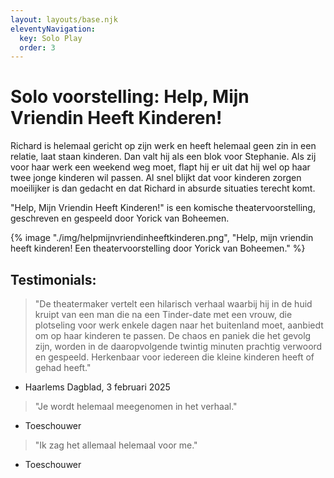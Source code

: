 ```yaml
---
layout: layouts/base.njk
eleventyNavigation:
  key: Solo Play
  order: 3
---
```


# Solo voorstelling: Help, Mijn Vriendin Heeft Kinderen!

Richard is helemaal gericht op zijn werk en heeft helemaal geen zin in een relatie, laat staan kinderen. Dan valt hij als een blok voor Stephanie. Als zij voor haar werk een weekend weg moet, flapt hij er uit dat hij wel op haar twee jonge kinderen wil passen. Al snel blijkt dat voor kinderen zorgen moeilijker is dan gedacht en dat Richard in absurde situaties terecht komt.

"Help, Mijn Vriendin Heeft Kinderen!" is een komische theatervoorstelling, geschreven en gespeeld door Yorick van Boheemen.

{% image "./img/helpmijnvriendinheeftkinderen.png", "Help, mijn vriendin heeft kinderen! Een theatervoorstelling door Yorick van Boheemen." %}

## Testimonials:

> "De theatermaker vertelt een hilarisch verhaal waarbij hij in de huid kruipt van een man die na een Tinder-date met een vrouw, die plotseling voor werk enkele dagen naar het buitenland moet, aanbiedt om op haar kinderen te passen. De chaos en paniek die het gevolg zijn, worden in de daaropvolgende twintig minuten prachtig verwoord en gespeeld. Herkenbaar voor iedereen die kleine kinderen heeft of gehad heeft."

- Haarlems Dagblad, 3 februari 2025

> "Je wordt helemaal meegenomen in het verhaal."

- Toeschouwer

> "Ik zag het allemaal helemaal voor me."

- Toeschouwer
